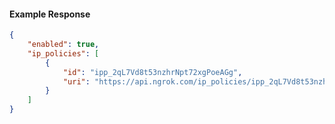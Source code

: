 <!-- Code generated for API Clients. DO NOT EDIT. -->

#### Example Response

```json
{
	"enabled": true,
	"ip_policies": [
		{
			"id": "ipp_2qL7Vd8t53nzhrNpt72xgPoeAGg",
			"uri": "https://api.ngrok.com/ip_policies/ipp_2qL7Vd8t53nzhrNpt72xgPoeAGg"
		}
	]
}
```

